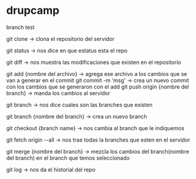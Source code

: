 drupcamp
=======

branch test

git clone  -> clona el repositorio del servidor

git status -> nos dice en que estatus esta el repo

git diff -> nos muestra las modificaciones que existen en el repositorio

git add {nombre del archivo} -> agrega ese archivo a los cambios que se van a 								    generar en el commit
git commit -m 'msg' -> crea un nuevo commit con los cambios que se generaron con 						el add
git push origin {nombre del branch} -> manda los cambios al servidor

git branch -> nos dice cuales son las branches que existen

git branch {nombre del branch} -> crea un nuevo branch

git checkout {branch name} -> nos cambia al branch que le indiquemos

git fetch origin --all -> nos trae todas la branches que esten en el servidor

git merge {nombre del branch} -> mezcla los cambios del branch(nombre del branch) 									en el branch que temos seleccionado

git log -> nos da el historial del repo



